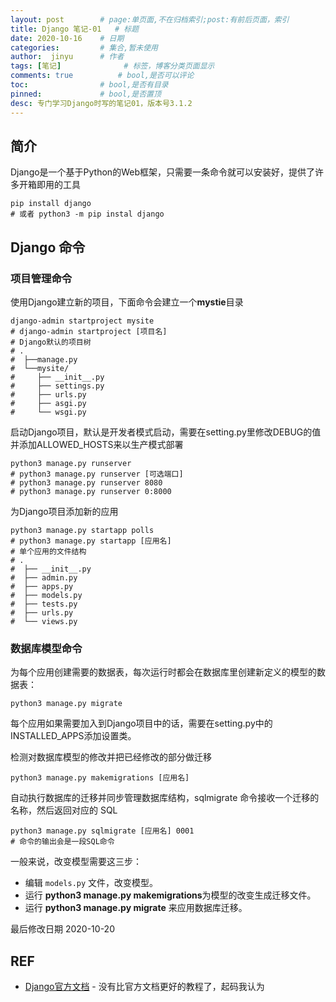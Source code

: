 ```yaml
---
layout: post        # page:单页面,不在归档索引;post:有前后页面，索引
title: Django 笔记-01   # 标题
date: 2020-10-16    # 日期
categories:         # 集合,暂未使用
author:  jinyu      # 作者
tags: [笔记]              # 标签，博客分类页面显示
comments: true          # bool,是否可以评论
toc:                # bool,是否有目录
pinned:             # bool,是否置顶
desc: 专门学习Django时写的笔记01，版本号3.1.2
---
```


## 简介

Django是一个基于Python的Web框架，只需要一条命令就可以安装好，提供了许多开箱即用的工具

<!-- more -->

```shell
pip install django
# 或者 python3 -m pip instal django
```

## Django 命令

### 项目管理命令

使用Django建立新的项目，下面命令会建立一个**mystie**目录

```shell
django-admin startproject mysite
# django-admin startproject [项目名]
# Django默认的项目树
# .
#  ├──manage.py
#  └──mysite/
#     ├── __init__.py
#     ├── settings.py
#     ├── urls.py
#     ├── asgi.py
#     └── wsgi.py
```

启动Django项目，默认是开发者模式启动，需要在setting.py里修改DEBUG的值并添加ALLOWED_HOSTS来以生产模式部署

```shell
python3 manage.py runserver
# python3 manage.py runserver [可选端口]
# python3 manage.py runserver 8080
# python3 manage.py runserver 0:8000
```

为Django项目添加新的应用

```shell
python3 manage.py startapp polls
# python3 manage.py startapp [应用名]
# 单个应用的文件结构
# .
#  ├── __init__.py
#  ├── admin.py
#  ├── apps.py
#  ├── models.py
#  ├── tests.py
#  ├── urls.py
#  └── views.py
```

### 数据库模型命令

为每个应用创建需要的数据表，每次运行时都会在数据库里创建新定义的模型的数据表：

```shell
python3 manage.py migrate
```

每个应用如果需要加入到Django项目中的话，需要在setting.py中的INSTALLED_APPS添加设置类。

检测对数据库模型的修改并把已经修改的部分做迁移

```shell
python3 manage.py makemigrations [应用名]
```

自动执行数据库的迁移并同步管理数据库结构，sqlmigrate 命令接收一个迁移的名称，然后返回对应的 SQL

```shell
python3 manage.py sqlmigrate [应用名] 0001
# 命令的输出会是一段SQL命令
```

一般来说，改变模型需要这三步：

- 编辑 `models.py` 文件，改变模型。
- 运行 **python3 manage.py makemigrations**为模型的改变生成迁移文件。
- 运行 **python3 manage.py migrate** 来应用数据库迁移。



最后修改日期 2020-10-20

## REF

* [Django官方文档](https://docs.djangoproject.com/) - 没有比官方文档更好的教程了，起码我认为

